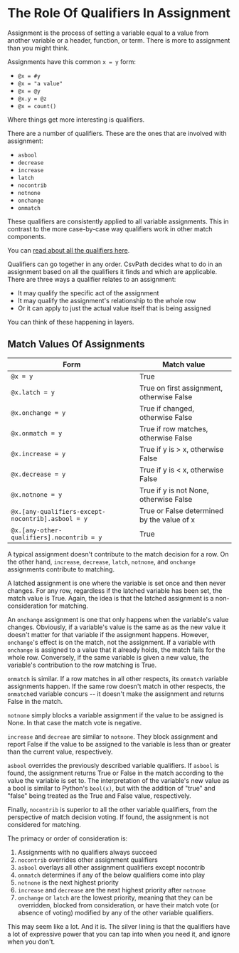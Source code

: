 
# The Role Of Qualifiers In Assignment

Assignment is the process of setting a variable equal to a value from another variable or a header, function, or term. There is more to assignment than you might think.

Assignments have this common `x = y` form:

- `@x = #y`
- `@x = "a value"`
- `@x = @y`
- `@x.y = @z`
- `@x = count()`

Where things get more interesting is qualifiers.

There are a number of qualifiers. These are the ones that are involved with assignment:

- `asbool`
- `decrease`
- `increase`
- `latch`
- `nocontrib`
- `notnone`
- `onchange`
- `onmatch`

These qualifiers are consistently applied to all variable assignments. This in contrast to the more case-by-case way qualifiers work in other match components.

You can <a href='https://github.com/dk107dk/csvpath/blob/main/docs/qualifiers.md'>read about all the qualifiers here</a>.

Qualifiers can go together in any order. CsvPath decides what to do in an assignment based on all the qualifiers it finds and which are applicable. There are three ways a qualifier relates to an assignment:

- It may qualify the specific act of the assignment
- It may qualify the assignment's relationship to the whole row
- Or it can apply to just the actual value itself that is being assigned

You can think of these happening in layers.

## Match Values Of Assignments

| Form                                               | Match value                                |
|----------------------------------------------------|--------------------------------------------|
| `@x = y`                                           | True                                       |
| `@x.latch = y`                                     | True on first assignment, otherwise False  |
| `@x.onchange = y`                                  | True if changed, otherwise False           |
| `@x.onmatch = y`                                   | True if row matches, otherwise False       |
| `@x.increase = y`                                  | True if y is > x, otherwise False          |
| `@x.decrease = y`                                  | True if y is < x, otherwise False          |
| `@x.notnone = y`                                   | True if y is not None, otherwise False     |
| `@x.[any-qualifiers-except-nocontrib].asbool = y`  | True or False determined by the value of x |
| `@x.[any-other-qualifiers].nocontrib = y`          | True

A typical assignment doesn't contribute to the match decision for a row. On the other hand, `increase`, `decrease`, `latch`, `notnone`, and `onchange` assignments contribute to matching.

A latched assignment is one where the variable is set once and then never changes. For any row, regardless if the latched variable has been set, the match value is True. Again, the idea is that the latched assignment is a non-consideration for matching.

An `onchange` assignment is one that only happens when the variable's value changes. Obviously, if a variable's value is the same as as the new value it doesn't matter for that variable if the assignment happens. However, `onchange`'s effect is on the match, not the assignment. If a variable with `onchange` is assigned to a value that it already holds, the match fails for the whole row. Conversely, if the same variable is given a new value, the variable's contribution to the row matching is True.

`onmatch` is similar. If a row matches in all other respects, its `onmatch` variable assignments happen. If the same row doesn't match in other respects, the `onmatch`ed variable concurs -- it doesn't make the assignment and returns False in the match.

`notnone` simply blocks a variable assignment if the value to be assigned is None. In that case the match vote is negative.

`increase` and `decreae` are similar to `notnone`. They block assignment and report False if the value to be assigned to the variable is less than or greater than the current value, respectively.

`asbool` overrides the previously described variable qualifiers. If `asbool` is found, the assignment returns True or False in the match according to the value the variable is set to. The interpretation of the variable's new value as a bool is similar to Python's `bool(x)`, but with the addition of "true" and "false" being treated as the True and False value, respectively.

Finally, `nocontrib` is superior to all the other variable qualifiers, from the perspective of match decision voting. If found, the assignment is not considered for matching.

The primacy or order of consideration is:

1. Assignments with no qualifiers always succeed
2. `nocontrib` overrides other assignment qualifiers
3. `asbool` overlays all other assignment qualifiers except nocontrib
4. `onmatch` determines if any of the below qualifiers come into play
4. `notnone` is the next highest priority
5. `increase` and `decrease` are the next highest priority after `notnone`
4. `onchange` or `latch` are the lowest priority, meaning that they can be overridden, blocked from consideration, or have their match vote (or absence of voting) modified by any of the other variable qualifiers.

This may seem like a lot. And it is. The silver lining is that the qualifiers have a lot of expressive power that you can tap into when you need it, and ignore when you don't.


